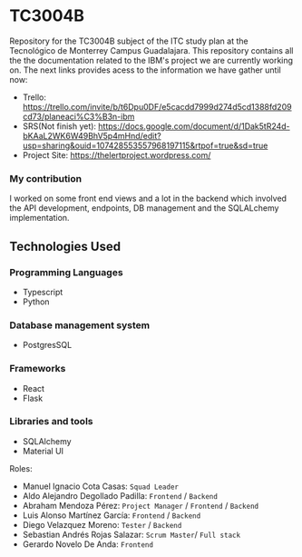 # TC3004B
Repository for the TC3004B subject of the ITC study plan at the Tecnológico de Monterrey Campus Guadalajara. This repository contains all the the documentation related to the IBM's project we are currently working on. The next links provides acess to the information we have  gather until now:

- Trello: https://trello.com/invite/b/t6Dpu0DF/e5cacdd7999d274d5cd1388fd209cd73/planeaci%C3%B3n-ibm
- SRS(Not finish yet): https://docs.google.com/document/d/1Dak5tR24d-bKAaL2WK6W49BhV5p4mHnd/edit?usp=sharing&ouid=107428553557968197115&rtpof=true&sd=true
- Project Site: https://thelertproject.wordpress.com/


### My contribution
I worked on some front end views and a lot in the backend which involved the API development, endpoints, DB management and the SQLALchemy implementation. 

Technologies Used
---------------
### Programming Languages
- Typescript
- Python
### Database management system
- PostgresSQL
### Frameworks
- React
- Flask
### Libraries and tools
- SQLAlchemy
- Material UI


Roles:

- Manuel Ignacio Cota Casas: `Squad Leader`
- Aldo Alejandro Degollado Padilla: `Frontend` / `Backend`
- Abraham Mendoza Pérez: `Project Manager` / `Frontend` / `Backend`
- Luis Alonso Martínez García: `Frontend` / `Backend`
- Diego Velazquez Moreno: `Tester` / `Backend`
- Sebastian Andrés Rojas Salazar: `Scrum Master`/ `Full stack`
- Gerardo Novelo De Anda:  `Frontend`
